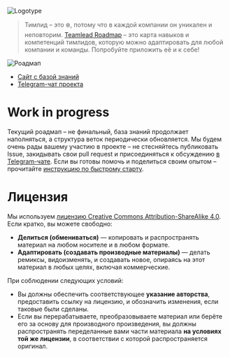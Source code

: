 ![Logotype](logo.png)

> Тимлид – это ❄️, потому что в каждой компании он уникален и неповторим.
[Teamlead Roadmap](https://tlroadmap.io) – это карта навыков и компетенций тимлидов, которую можно адаптировать для любой компании и команды. Попробуйте приложить её и к себе!

![Роадмап](https://tlroadmap.io/roadmap-ru.svg?sanitize=true)

- [Сайт с базой знаний](https://tlroadmap.io)
- [Telegram-чат проекта](https://tlinks.run/tlbootcamp)

# Work in progress
Текущий роадмап – не финальный, база знаний продолжает наполняться, а структура веток периодически обновляется. Мы будем очень рады вашему участию в проекте – не стесняйтесь публиковать Issue, закидывать свои pull request и присоединяться к обсуждению [в Telegram-чате](https://tlinks.run/tlbootcamp). Если вы готовы помочь и поделиться своим опытом – прочитайте [инструкцию по быстрому старту](https://tlroadmap.io/contributing.html).

# Лицензия
Мы используем [лицензию Creative Commons Attribution-ShareAlike 4.0](https://tlroadmap.io/license.html). Если кратко, вы можете свободно:
- **Делиться (обмениваться)** — копировать и распространять материал на любом носителе и в любом формате.
- **Адаптировать (создавать производные материалы)** — делать ремиксы, видоизменять, и создавать новое, опираясь на этот материал в любых целях, включая коммерческие.

При соблюдении следующих условий:
- Вы должны обеспечить соответствующее **указание авторства**, предоставить ссылку на лицензию, и обозначить изменения, если таковые были сделаны.
- Если вы перерабатываете, преобразовываете материал или берёте его за основу для производного произведения, вы должны распространять переделанные вами части материала **на условиях той же лицензии**, в соответствии с которой распространяется оригинал.
